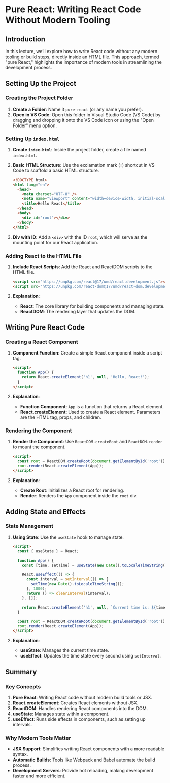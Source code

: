 # Pure React: Writing React Code Without Modern Tooling

## Introduction

In this lecture, we’ll explore how to write React code without any modern tooling or build steps, directly inside an HTML file. This approach, termed "pure React," highlights the importance of modern tools in streamlining the development process.

## Setting Up the Project

### Creating the Project Folder

1. **Create a Folder**: Name it `pure-react` (or any name you prefer).
2. **Open in VS Code**: Open this folder in Visual Studio Code (VS Code) by dragging and dropping it onto the VS Code icon or using the "Open Folder" menu option.

### Setting Up `index.html`

1. **Create `index.html`**: Inside the project folder, create a file named `index.html`.
2. **Basic HTML Structure**: Use the exclamation mark (`!`) shortcut in VS Code to scaffold a basic HTML structure.

   ```html
   <!DOCTYPE html>
   <html lang="en">
     <head>
       <meta charset="UTF-8" />
       <meta name="viewport" content="width=device-width, initial-scale=1.0" />
       <title>Hello React</title>
     </head>
     <body>
       <div id="root"></div>
     </body>
   </html>
   ```

3. **Div with ID**: Add a `<div>` with the ID `root`, which will serve as the mounting point for our React application.

### Adding React to the HTML File

1. **Include React Scripts**: Add the React and ReactDOM scripts to the HTML file.

   ```html
   <script src="https://unpkg.com/react@17/umd/react.development.js"></script>
   <script src="https://unpkg.com/react-dom@17/umd/react-dom.development.js"></script>
   ```

2. **Explanation**:
   - **React**: The core library for building components and managing state.
   - **ReactDOM**: The rendering layer that updates the DOM.

## Writing Pure React Code

### Creating a React Component

1. **Component Function**: Create a simple React component inside a script tag.

   ```html
   <script>
     function App() {
       return React.createElement('h1', null, 'Hello, React!');
     }
   </script>
   ```

2. **Explanation**:
   - **Function Component**: `App` is a function that returns a React element.
   - **React.createElement**: Used to create a React element. Parameters are the HTML tag, props, and children.

### Rendering the Component

1. **Render the Component**: Use `ReactDOM.createRoot` and `ReactDOM.render` to mount the component.

   ```html
   <script>
     const root = ReactDOM.createRoot(document.getElementById('root'));
     root.render(React.createElement(App));
   </script>
   ```

2. **Explanation**:
   - **Create Root**: Initializes a React root for rendering.
   - **Render**: Renders the `App` component inside the `root` div.

## Adding State and Effects

### State Management

1. **Using State**: Use the `useState` hook to manage state.

   ```html
   <script>
     const { useState } = React;

     function App() {
       const [time, setTime] = useState(new Date().toLocaleTimeString());

       React.useEffect(() => {
         const interval = setInterval(() => {
           setTime(new Date().toLocaleTimeString());
         }, 1000);
         return () => clearInterval(interval);
       }, []);

       return React.createElement('h1', null, `Current time is: ${time}`);
     }

     const root = ReactDOM.createRoot(document.getElementById('root'));
     root.render(React.createElement(App));
   </script>
   ```

2. **Explanation**:
   - **useState**: Manages the current time state.
   - **useEffect**: Updates the time state every second using `setInterval`.

## Summary

### Key Concepts

1. **Pure React**: Writing React code without modern build tools or JSX.
2. **React.createElement**: Creates React elements without JSX.
3. **ReactDOM**: Handles rendering React components into the DOM.
4. **useState**: Manages state within a component.
5. **useEffect**: Runs side effects in components, such as setting up intervals.

### Why Modern Tools Matter

- **JSX Support**: Simplifies writing React components with a more readable syntax.
- **Automatic Builds**: Tools like Webpack and Babel automate the build process.
- **Development Servers**: Provide hot reloading, making development faster and more efficient.
